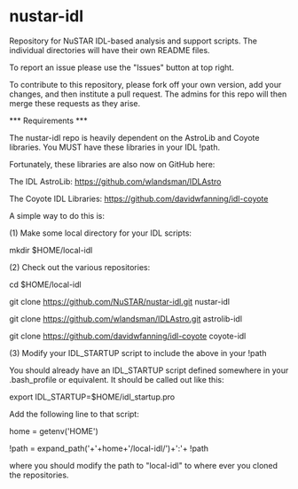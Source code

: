 nustar-idl
==========

Repository for NuSTAR IDL-based analysis and support scripts. The individual directories will have their own README files.

To report an issue please use the "Issues" button at top right.

To contribute to this repository, please fork off your own version, add your changes, and then institute a pull request. The admins for this repo will then merge these requests as they arise.

*** Requirements ***

The nustar-idl repo is heavily dependent on the AstroLib and Coyote libraries. You MUST have these libraries in your IDL !path. 

Fortunately, these libraries are also now on GitHub here:

The IDL AstroLib: https://github.com/wlandsman/IDLAstro

The Coyote IDL Libraries: https://github.com/davidwfanning/idl-coyote

A simple way to do this is:

(1) Make some local directory for your IDL scripts:

mkdir $HOME/local-idl

(2) Check out the various repositories:

cd $HOME/local-idl

git clone https://github.com/NuSTAR/nustar-idl.git nustar-idl

git clone https://github.com/wlandsman/IDLAstro.git astrolib-idl

git clone  https://github.com/davidwfanning/idl-coyote coyote-idl

(3) Modify your IDL_STARTUP script to include the above in your !path

You should already have an IDL_STARTUP script defined somewhere in your .bash_profile or equivalent. It should be called out like this:

  export IDL_STARTUP=$HOME/idl_startup.pro

Add the following line to that script:

home = getenv('HOME')

!path = expand_path('+'+home+'/local-idl/')+':'+ !path

where you should modify the path to "local-idl" to where ever you cloned the repositories.
